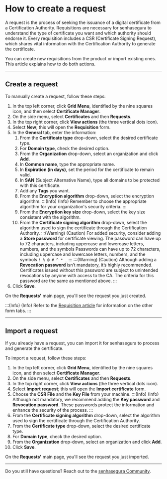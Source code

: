 # How to create a request

A request is the process of seeking the issuance of a digital certificate from a Certification Authority. Requisitions are necessary for senhasegura to understand the type of certificate you want and which authority should endorse it. Every requisition includes a CSR (Certificate Signing Request), which shares vital information with the Certification Authority to generate the certificate.

You can create new requisitions from the product or import existing ones. This article explains how to do both actions.
***
## Create a request

To manually create a request, follow these steps:

1. In the top left corner, click **Grid Menu**, identified by the nine squares icon, and then select **Certificate Manager**.
2. On the side menu, select **Certificates** and then **Requests**.
3. In the top right corner, click **View actions** (the three vertical dots icon).
4. Select **New**; this will open the **Requisition** form.
5. In the **General** tab, enter the information:
    1. From the **Certificate type** drop-down, select the desired certificate type.
    2. For **Domain type**, check the desired option.
    3. From the **Organization** drop-down, select an organization and click **Add**.
    4. In **Common name**, type the appropriate name.
    5. In **Expiration (in days)**, set the period for the certificate to remain valid.
    6. In **SAN** (Subject Alternative Name), type all domains to be protected with this certificate.
    7. Add any **Tags** you want.
    8. From the **Encryption algorithm** drop-down, select the encryption algorithm.
    :::(Info) (Info)
    Remember to choose the appropriate algorithm for your organization's security criteria.
    :::
    8. From the **Encryption key size** drop-down, select the key size consistent with the algorithm.
    9. From the **Certificate signing algorithm** drop-down, select the algorithm used to sign the certificate through the Certification Authority.
    :::(Warning) (Caution)
    For added security, consider adding a **Store password** for certificate viewing. The password can have up to 72 characters, including uppercase and lowercase letters, numbers, and the symbols Passwords can have up to 72 characters, including uppercase and lowercase letters, numbers, and the symbols ```! % @ # ^ * _```
    :::
    :::(Warning) (Caution)
    Although adding a **Revocation password** isn’t mandatory, it’s highly recommended. Certificates issued without this password are subject to unintended revocations by anyone with access to the CA. The criteria for this password are the same as mentioned above.
    :::
6. Click **Save**.

On the **Requests'** main page, you'll see the request you just created.

:::(Info) (Info)
Refer to the [Requisition article](/v3-32/docs/certificate-manager-reference-requisition-form) for information on the other form tabs.
:::
***
## Import a request

If you already have a request, you can import it for senhasegura to process and generate the certificate.

To import a request, follow these steps:

1. In the top left corner, click **Grid Menu**, identified by the nine squares icon, and then select **Certificate Manager**.
2. On the side menu, select **Certificates** and then **Requests**.
3. In the top right corner, click **View actions** (the three vertical dots icon).
4. Select **Import request**; this will open the **Import certificate** form.
5. Choose the **CSR File** and the **Key File** from your machine.
    :::(Info) (Info)
    Although not mandatory, we recommend adding the **Key password** and **Revocation password**. These passwords protect the information and enhance the security of the process.
    :::
6. From the **Certificate signing algorithm** drop-down, select the algorithm used to sign the certificate through the Certification Authority.
7. From the **Certificate type** drop-down, select the desired certificate type.
8. For **Domain type**, check the desired option.
9. From the **Organization** drop-down, select an organization and click **Add**.
10. Click **Save**.

On the **Requests'** main page, you'll see the request you just imported.
***
Do you still have questions? Reach out to the [senhasegura Community](https://community.senhasegura.io/).



